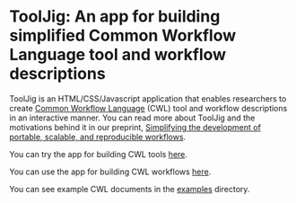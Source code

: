# ToolJig: An app for building simplified Common Workflow Language tool and workflow descriptions

ToolJig is an HTML/CSS/Javascript application that enables researchers to create [Common Workflow Language](https://www.commonwl.org) (CWL) tool and workflow descriptions in an interactive manner. You can read more about ToolJig and the motivations behind it in our preprint, [Simplifying the development of portable, scalable, and reproducible workflows](https://www.biorxiv.org/content/10.1101/2021.04.30.442204v1).

You can try the app for building CWL tools [here](https://srp33.github.io/ToolJig/tool.html).

You can use the app for building CWL workflows [here](https://srp33.github.io/ToolJig/workflow.html).

You can see example CWL documents in the [examples](https://github.com/srp33/ToolJig/tree/master/examples) directory.
